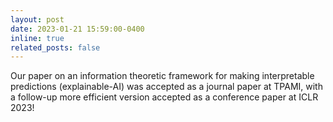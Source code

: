 ```yaml
---
layout: post
date: 2023-01-21 15:59:00-0400
inline: true
related_posts: false
---
```


Our paper on an information theoretic framework for making interpretable predictions (explainable-AI) was accepted as a journal paper at TPAMI, with a follow-up more efficient version accepted as a conference paper at ICLR 2023!


